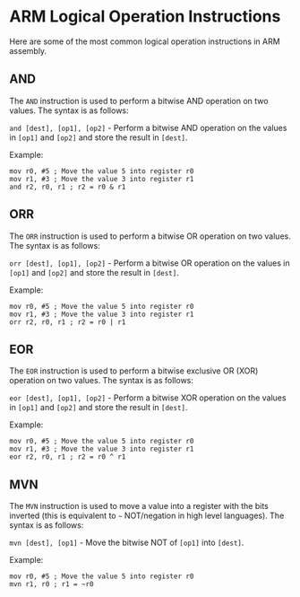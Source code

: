 
# ARM Logical Operation Instructions

Here are some of the most common logical operation instructions in ARM assembly.

## AND

The `AND` instruction is used to perform a bitwise AND operation on two values. The syntax is as follows:

`and [dest], [op1], [op2]` - Perform a bitwise AND operation on the values in `[op1]` and `[op2]` and store the result in `[dest]`.

Example:
```assembly
mov r0, #5 ; Move the value 5 into register r0
mov r1, #3 ; Move the value 3 into register r1
and r2, r0, r1 ; r2 = r0 & r1
```

## ORR

The `ORR` instruction is used to perform a bitwise OR operation on two values. The syntax is as follows:

`orr [dest], [op1], [op2]` - Perform a bitwise OR operation on the values in `[op1]` and `[op2]` and store the result in `[dest]`.

Example:
```assembly
mov r0, #5 ; Move the value 5 into register r0
mov r1, #3 ; Move the value 3 into register r1
orr r2, r0, r1 ; r2 = r0 | r1
```

## EOR

The `EOR` instruction is used to perform a bitwise exclusive OR (XOR) operation on two values. The syntax is as follows:

`eor [dest], [op1], [op2]` - Perform a bitwise XOR operation on the values in `[op1]` and `[op2]` and store the result in `[dest]`.

Example:
```assembly
mov r0, #5 ; Move the value 5 into register r0
mov r1, #3 ; Move the value 3 into register r1
eor r2, r0, r1 ; r2 = r0 ^ r1
```

## MVN

The `MVN` instruction is used to move a value into a register with the bits inverted (this is equivalent to `~` NOT/negation in high level languages). The syntax is as follows:

`mvn [dest], [op1]` - Move the bitwise NOT of `[op1]` into `[dest]`.

Example:
```assembly
mov r0, #5 ; Move the value 5 into register r0
mvn r1, r0 ; r1 = ~r0
```